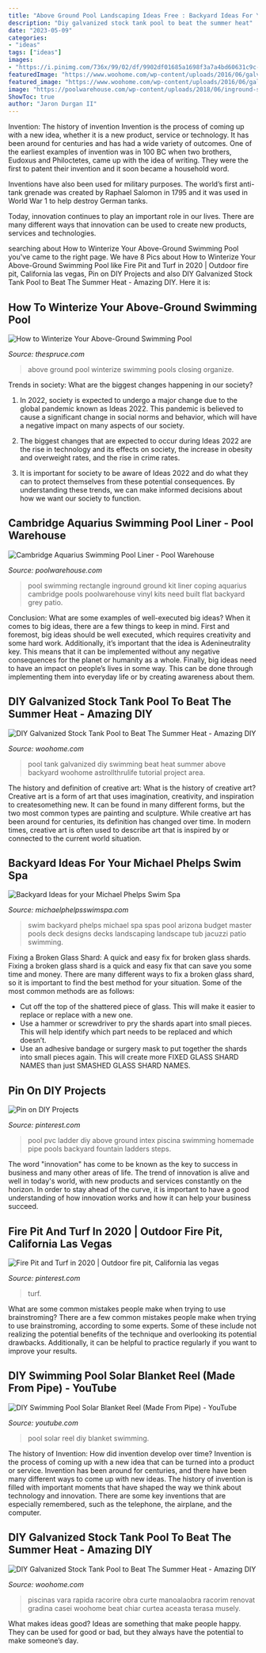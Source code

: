 ```yaml
---
title: "Above Ground Pool Landscaping Ideas Free : Backyard Ideas For Your Michael Phelps Swim Spa"
description: "Diy galvanized stock tank pool to beat the summer heat"
date: "2023-05-09"
categories:
- "ideas"
tags: ["ideas"]
images:
- "https://i.pinimg.com/736x/99/02/df/9902df01685a1698f3a7a4bd60631c9c--pvc-pool-pool-ladder.jpg"
featuredImage: "https://www.woohome.com/wp-content/uploads/2016/06/galvanized-stock-tank-pool-ideas-woohome-3_0.jpg"
featured_image: "https://www.woohome.com/wp-content/uploads/2016/06/galvanized-stock-tank-pool-ideas-woohome-3_0.jpg"
image: "https://poolwarehouse.com/wp-content/uploads/2018/06/inground-swimming-pool-abercrombie-family-03-1100x667.jpg?_t=1532909242"
ShowToc: true
author: "Jaron Durgan II"
---
```



Invention: The history of invention
Invention is the process of coming up with a new idea, whether it is a new product, service or technology. It has been around for centuries and has had a wide variety of outcomes. 
One of the earliest examples of invention was in 100 BC when two brothers, Eudoxus and Philoctetes, came up with the idea of writing. They were the first to patent their invention and it soon became a household word. 

Inventions have also been used for military purposes. The world’s first anti-tank grenade was created by Raphael Salomon in 1795 and it was used in World War 1 to help destroy German tanks. 

Today, innovation continues to play an important role in our lives. There are many different ways that innovation can be used to create new products, services and technologies.

	

		
searching about How to Winterize Your Above-Ground Swimming Pool you've came to the right page. We have 8 Pics about How to Winterize Your Above-Ground Swimming Pool like Fire Pit and Turf in 2020 | Outdoor fire pit, California las vegas, Pin on DIY Projects and also DIY Galvanized Stock Tank Pool to Beat The Summer Heat - Amazing DIY. Here it is:
		
    
## How To Winterize Your Above-Ground Swimming Pool

<img loading=lazy src="https://www.thespruce.com/thmb/Fm-28sjfvN9QAwYUWFCLPgWl-qA=/2309x1299/filters:fill(auto,1)/gettyaboveclean-5c013201c9e77c00012ea46e.jpg" onerror="this.onerror=null;this.src='https://tse1.mm.bing.net/th?id=OIP.PJhHJPlPeCRdgRS41UoBswHaEK&amp;pid=15.1';" alt="How to Winterize Your Above-Ground Swimming Pool">

_Source: thespruce.com_

>above ground pool winterize swimming pools closing organize. 

	

Trends in society: What are the biggest changes happening in our society?
1. In 2022, society is expected to undergo a major change due to the global pandemic known as Ideas 2022. This pandemic is believed to cause a significant change in social norms and behavior, which will have a negative impact on many aspects of our society.
2. The biggest changes that are expected to occur during Ideas 2022 are the rise in technology and its effects on society, the increase in obesity and overweight rates, and the rise in crime rates.

3. It is important for society to be aware of Ideas 2022 and do what they can to protect themselves from these potential consequences. By understanding these trends, we can make informed decisions about how we want our society to function.

    
## Cambridge Aquarius Swimming Pool Liner - Pool Warehouse

<img loading=lazy src="https://poolwarehouse.com/wp-content/uploads/2018/06/inground-swimming-pool-abercrombie-family-03-1100x667.jpg?_t=1532909242" onerror="this.onerror=null;this.src='https://tse2.mm.bing.net/th?id=OIP.O1U_5HGm6X0GrLUlM0f8IwHaEf&amp;pid=15.1';" alt="Cambridge Aquarius Swimming Pool Liner - Pool Warehouse">

_Source: poolwarehouse.com_

>pool swimming rectangle inground ground kit liner coping aquarius cambridge pools poolwarehouse vinyl kits need built flat backyard grey patio. 

	

Conclusion: What are some examples of well-executed big ideas?
When it comes to big ideas, there are a few things to keep in mind. First and foremost, big ideas should be well executed, which requires creativity and some hard work. Additionally, it’s important that the idea is Adenineutrality key. This means that it can be implemented without any negative consequences for the planet or humanity as a whole. Finally, big ideas need to have an impact on people’s lives in some way. This can be done through implementing them into everyday life or by creating awareness about them.

    
## DIY Galvanized Stock Tank Pool To Beat The Summer Heat - Amazing DIY

<img loading=lazy src="http://www.woohome.com/wp-content/uploads/2016/06/galvanized-stock-tank-pool-ideas-woohome-7.jpg" onerror="this.onerror=null;this.src='https://tse4.mm.bing.net/th?id=OIP.i5SJENTOFY9YfnsmV_SiSwHaLH&amp;pid=15.1';" alt="DIY Galvanized Stock Tank Pool to Beat The Summer Heat - Amazing DIY">

_Source: woohome.com_

>pool tank galvanized diy swimming beat heat summer above backyard woohome astrollthrulife tutorial project area. 

	

The history and definition of creative art: What is the history of creative art?
Creative art is a form of art that uses imagination, creativity, and inspiration to createsomething new. It can be found in many different forms, but the two most common types are painting and sculpture. While creative art has been around for centuries, its definition has changed over time. In modern times, creative art is often used to describe art that is inspired by or connected to the current world situation.

    
## Backyard Ideas For Your Michael Phelps Swim Spa

<img loading=lazy src="https://michaelphelpsswimspa.com/gallery/uploads/images/flexslider/1408733867_598930.jpg" onerror="this.onerror=null;this.src='https://tse3.mm.bing.net/th?id=OIP.OPpl4iFjTUdZegjHbvg6xwHaFA&amp;pid=15.1';" alt="Backyard Ideas for your Michael Phelps Swim Spa">

_Source: michaelphelpsswimspa.com_

>swim backyard phelps michael spa spas pool arizona budget master pools deck designs decks landscaping landscape tub jacuzzi patio swimming. 

	

Fixing a Broken Glass Shard: A quick and easy fix for broken glass shards.
Fixing a broken glass shard is a quick and easy fix that can save you some time and money. There are many different ways to fix a broken glass shard, so it is important to find the best method for your situation. Some of the most common methods are as follows:
- Cut off the top of the shattered piece of glass. This will make it easier to replace or replace with a new one.
- Use a hammer or screwdriver to pry the shards apart into small pieces. This will help identify which part needs to be replaced and which doesn’t.
- Use an adhesive bandage or surgery mask to put together the shards into small pieces again. This will create more FIXED GLASS SHARD NAMES than just SMASHED GLASS SHARD NAMES.

    
## Pin On DIY Projects

<img loading=lazy src="https://i.pinimg.com/736x/99/02/df/9902df01685a1698f3a7a4bd60631c9c--pvc-pool-pool-ladder.jpg" onerror="this.onerror=null;this.src='https://tse1.mm.bing.net/th?id=OIP.obXMA96uboezTBwq5AphVwHaJ3&amp;pid=15.1';" alt="Pin on DIY Projects">

_Source: pinterest.com_

>pool pvc ladder diy above ground intex piscina swimming homemade pipe pools backyard fountain ladders steps. 

	

The word "innovation" has come to be known as the key to success in business and many other areas of life. The trend of innovation is alive and well in today's world, with new products and services constantly on the horizon. In order to stay ahead of the curve, it is important to have a good understanding of how innovation works and how it can help your business succeed.

    
## Fire Pit And Turf In 2020 | Outdoor Fire Pit, California Las Vegas

<img loading=lazy src="https://i.pinimg.com/736x/43/c0/29/43c029ec94aaafeafc253feed98c5e48.jpg" onerror="this.onerror=null;this.src='https://tse3.mm.bing.net/th?id=OIP.7o1nChSmRCnLoHx8Q9LZNgHaIw&amp;pid=15.1';" alt="Fire Pit and Turf in 2020 | Outdoor fire pit, California las vegas">

_Source: pinterest.com_

>turf. 

	

What are some common mistakes people make when trying to use brainstroming?
There are a few common mistakes people make when trying to use brainstroming, according to some experts. Some of these include not realizing the potential benefits of the technique and overlooking its potential drawbacks. Additionally, it can be helpful to practice regularly if you want to improve your results.

    
## DIY Swimming Pool Solar Blanket Reel (Made From Pipe) - YouTube

<img loading=lazy src="https://i.ytimg.com/vi/_BIGerE2Vl4/maxresdefault.jpg" onerror="this.onerror=null;this.src='https://tse1.mm.bing.net/th?id=OIP.xsBvxYZznlJiRHSBxaQ5ZwHaEK&amp;pid=15.1';" alt="DIY Swimming Pool Solar Blanket Reel (Made From Pipe) - YouTube">

_Source: youtube.com_

>pool solar reel diy blanket swimming. 

	

The history of Invention: How did invention develop over time?
Invention is the process of coming up with a new idea that can be turned into a product or service. Invention has been around for centuries, and there have been many different ways to come up with new ideas. The history of invention is filled with important moments that have shaped the way we think about technology and innovation. There are some key inventions that are especially remembered, such as the telephone, the airplane, and the computer.

    
## DIY Galvanized Stock Tank Pool To Beat The Summer Heat - Amazing DIY

<img loading=lazy src="https://www.woohome.com/wp-content/uploads/2016/06/galvanized-stock-tank-pool-ideas-woohome-3_0.jpg" onerror="this.onerror=null;this.src='https://tse4.mm.bing.net/th?id=OIP.rPObaOGChCdPeyK3JY7IjwHaR2&amp;pid=15.1';" alt="DIY Galvanized Stock Tank Pool to Beat The Summer Heat - Amazing DIY">

_Source: woohome.com_

>piscinas vara rapida racorire obra curte manoalaobra racorim renovat gradina casei woohome beat chiar curtea aceasta terasa musely. 

	

What makes ideas good?
Ideas are something that make people happy. They can be used for good or bad, but they always have the potential to make someone’s day.

